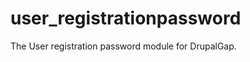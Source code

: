 user_registrationpassword
=========================

The User registration password module for DrupalGap.
